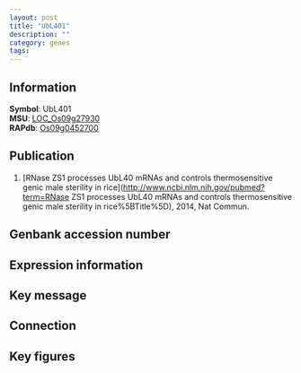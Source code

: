 ```yaml
---
layout: post
title: "UbL401"
description: ""
category: genes
tags: 
---
```


## Information
__Symbol__: UbL401  
__MSU__: [LOC_Os09g27930](http://rice.plantbiology.msu.edu/cgi-bin/ORF_infopage.cgi?orf=LOC_Os09g27930)  
__RAPdb__: [Os09g0452700](http://rapdb.dna.affrc.go.jp/viewer/gbrowse_details/irgsp1?name=Os09g0452700)  

## Publication
1. [RNase ZS1 processes UbL40 mRNAs and controls thermosensitive genic male sterility in rice](http://www.ncbi.nlm.nih.gov/pubmed?term=RNase ZS1 processes UbL40 mRNAs and controls thermosensitive genic male sterility in rice%5BTitle%5D), 2014, Nat Commun.

## Genbank accession number

## Expression information

## Key message

## Connection

## Key figures


